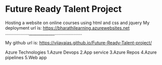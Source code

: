 # Future Ready Talent Project
Hosting a website on online courses using html and css and jquery
My deployment url is:  https://bharathilearning.azurewebsites.net
..................._____________......................

My github url is: https://vijayaias.github.io/Future-Ready-Talent-project/

Azure Technologies
1.Azure Devops
2.App service
3.Azure Repos
4.Azure pipelines
5.Web app
